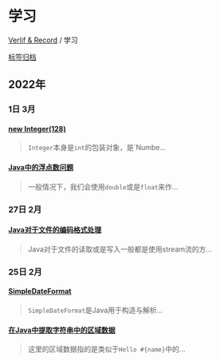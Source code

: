 # 学习

[Verlif & Record](../index.md) / 学习

[标签归档](../tags.md)

## __2022年__

### 1日 __3月__

#### [new Integer(128)](../docs/学习/Integer128.md)

> `Integer`本身是`int`的包装对象，是`Numbe...

#### [Java中的浮点数问题](../docs/学习/Java中的浮点数问题.md)

> 一般情况下，我们会使用`double`或是`float`来作...

### 27日 __2月__

#### [Java对于文件的编码格式处理](../docs/学习/Java对于文件的编码格式处理.md)

> Java对于文件的读取或是写入一般都是使用stream流的方...

### 25日 __2月__

#### [SimpleDateFormat](../docs/学习/SimpleDateFormat.md)

> `SimpleDateFormat`是Java用于构造与解析...

#### [在Java中提取字符串中的区域数据](../docs/学习/使用Java提取字符串中的区域数据.md)

> 这里的区域数据指的是类似于`Hello #{name}`中的...

